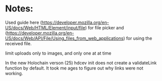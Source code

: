 Notes:
======

Used guide here (https://developer.mozilla.org/en-US/docs/Web/HTML/Element/input/file) for file picker
and (https://developer.mozilla.org/en-US/docs/Web/API/File/Using_files_from_web_applications) for using the received file.

limit uploads only to images, and only one at at time

In the new Holochain verson (25) hdcev init does not create a validateLink function by default. It took me ages to figure out why links were not working.
